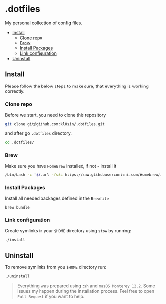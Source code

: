 # .dotfiles

My personal collection of config files.

- [Install](#install)
  - [Clone repo](#clone-repo)
  - [Brew](#brew)
  - [Install Packages](#install-packages)
  - [Link configuration](#link-configuration)
- [Uninstall](#uninstall)

## Install

Please follow the below steps to make sure, that everything is working correctly.

### Clone repo

Before we start, you need to clone this repository

```zsh
git clone git@github.com:kl0sin/.dotfiles.git
```

and after go `.dotfiles` directory.

```zsh
cd .dotfiles/
```

### Brew

Make sure you have `HomeBrew` installed, if not - install it

```zsh
/bin/bash -c "$(curl -fsSL https://raw.githubusercontent.com/Homebrew/install/HEAD/install.sh)"
```

### Install Packages

Install all needed packages defined in the `Brewfile`

```zsh
brew bundle
```

### Link configuration

Create symlinks in your `$HOME` directory using `stow` by running:

```zsh
./install
```

## Uninstall

To remove symlinks from you `$HOME` directory run:

```zsh
./uninstall
```

> Everything was prepared using `zsh` and `masOS Monterey 12.2`. Some issues my happen during the installation process. Feel free to open `Pull Request` if you want to help.
